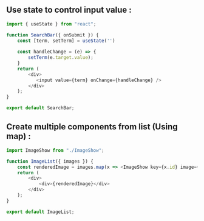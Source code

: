 ## Use state to control input value :
```javascript
import { useState } from "react";

function SearchBar({ onSubmit }) {
    const [term, setTerm] = useState('')
    
    const handleChange = (e) => {
        setTerm(e.target.value);
    }
    return (
        <div>
           <input value={term} onChange={handleChange} />
        </div>
    );
}

export default SearchBar;
```
## Create multiple components from list (Using map) :
```javascript
import ImageShow from "./ImageShow";

function ImageList({ images }) {
    const renderedImage = images.map(x => <ImageShow key={x.id} image={x} />)
    return (
        <div>
            <div>{renderedImage}</div>
        </div>
    );
}

export default ImageList;
```

